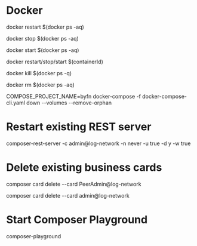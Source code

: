 # Docker

docker restart $(docker ps -aq)

docker stop $(docker ps -aq)

docker start $(docker ps -aq)

docker restart/stop/start $(containerId)

docker kill $(docker ps -q)

docker rm $(docker ps -aq)

COMPOSE_PROJECT_NAME=byfn docker-compose -f docker-compose-cli.yaml down --volumes --remove-orphan

# Restart existing REST server

composer-rest-server -c admin@log-network -n never -u true -d y -w true

# Delete existing business cards

composer card delete --card PeerAdmin@log-network

composer card delete --card admin@log-network

# Start Composer Playground

composer-playground
